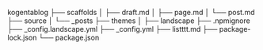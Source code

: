 kogentablog
├── scaffolds
│   ├── draft.md
│   ├── page.md
│   └── post.md
├── source
│   └── _posts
├── themes
│   ├── landscape
├── .npmignore
├── _config.landscape.yml
├── _config.yml
├── listttt.md
├── package-lock.json
└── package.json
